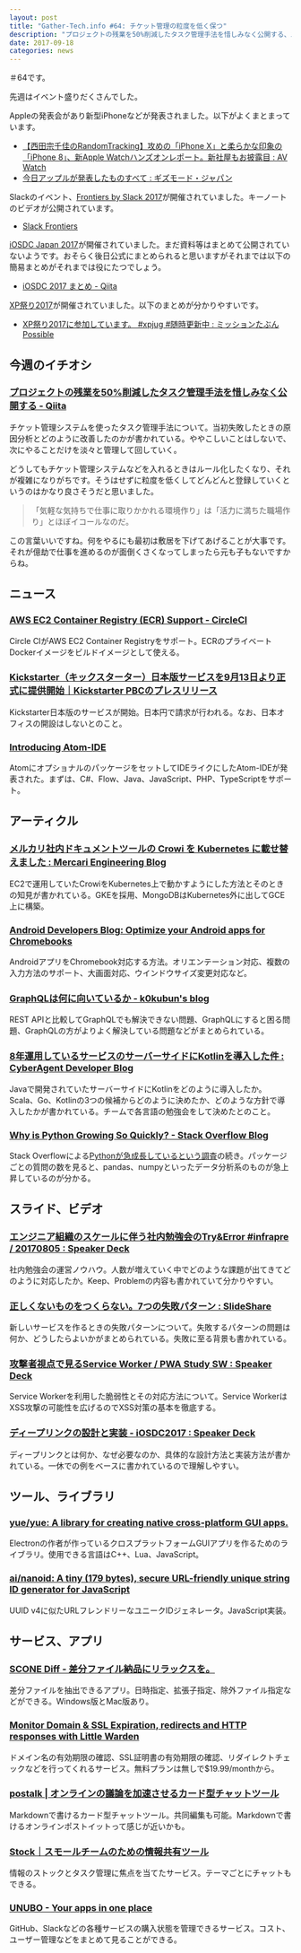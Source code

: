 ```yaml
---
layout: post
title: "Gather-Tech.info #64: チケット管理の粒度を低く保つ"
description: "プロジェクトの残業を50%削減したタスク管理手法を惜しみなく公開する、エンジニア組織のスケールに伴う社内勉強会のTry&Error など"
date: 2017-09-18
categories: news
---
```


＃64です。

先週はイベント盛りだくさんでした。

Appleの発表会があり新型iPhoneなどが発表されました。以下がよくまとまっています。

- [【西田宗千佳のRandomTracking】攻めの「iPhone X」と柔らかな印象の「iPhone 8」、新Apple Watchハンズオンレポート。新社屋もお披露目 : AV Watch](http://av.watch.impress.co.jp/docs/series/rt/1080586.html)
- [今日アップルが発表したものすべて : ギズモード・ジャパン](https://www.gizmodo.jp/2017/09/all-iphone8-x.html)

Slackのイベント、[Frontiers by Slack 2017](https://slackfrontiers.com/)が開催されていました。キーノートのビデオが公開されています。

- [Slack Frontiers](https://www.ustream.tv/slack)

[iOSDC Japan 2017](https://iosdc.jp/2017/)が開催されていました。まだ資料等はまとめて公開されていないようです。おそらく後日公式にまとめられると思いますがそれまでは以下の簡易まとめがそれまでは役にたつでしょう。

- [iOSDC 2017 まとめ - Qiita](http://qiita.com/_ozwio/items/855dc0f891ee3dbb8db0)

[XP祭り2017](http://xpjug.com/xp2017/)が開催されていました。以下のまとめが分かりやすいです。

- [XP祭り2017に参加しています。 #xpjug #随時更新中 : ミッションたぶんPossible](http://takigawa401.hatenablog.com/entry/2017/09/16/102137)

## 今週のイチオシ

### [プロジェクトの残業を50%削減したタスク管理手法を惜しみなく公開する - Qiita](http://qiita.com/0w0/items/0b287be30af6539ac5e9)

チケット管理システムを使ったタスク管理手法について。当初失敗したときの原因分析とどのように改善したのかが書かれている。ややこしいことはしないで、次にやることだけを淡々と管理して回していく。

どうしてもチケット管理システムなどを入れるときはルール化したくなり、それが複雑になりがちです。そうはせずに粒度を低くしてどんどんと登録していくというのはかなり良さそうだと思いました。

> 「気軽な気持ちで仕事に取りかかれる環境作り」は「活力に満ちた職場作り」とほぼイコールなのだ。

この言葉いいですね。何をやるにも最初は敷居を下げてあげることが大事です。それが億劫で仕事を進めるのが面倒くさくなってしまったら元も子もないですからね。

## ニュース

### [AWS EC2 Container Registry (ECR) Support - CircleCI](https://circleci.com/blog/aws-ecr-auth-support/)

Circle CIがAWS EC2 Container Registryをサポート。ECRのプライベートDockerイメージをビルドイメージとして使える。

### [Kickstarter（キックスターター）日本版サービスを9月13日より正式に提供開始｜Kickstarter PBCのプレスリリース](https://prtimes.jp/main/html/rd/p/000000001.000028272.html)

Kickstarter日本版のサービスが開始。日本円で請求が行われる。なお、日本オフィスの開設はしないとのこと。

### [Introducing Atom-IDE](https://github.com/blog/2430-introducing-atom-ide)

AtomにオプショナルのパッケージをセットしてIDEライクにしたAtom-IDEが発表された。まずは、C#、Flow、Java、JavaScript、PHP、TypeScriptをサポート。

## アーティクル

### [メルカリ社内ドキュメントツールの Crowi を Kubernetes に載せ替えました : Mercari Engineering Blog](http://tech.mercari.com/entry/2017/09/11/150000)

EC2で運用していたCrowiをKubernetes上で動かすようにした方法とそのときの知見が書かれている。GKEを採用、MongoDBはKubernetes外に出してGCE上に構築。

### [Android Developers Blog: Optimize your Android apps for Chromebooks](https://android-developers.googleblog.com/2017/09/optimize-your-android-apps-for.html)

AndroidアプリをChromebook対応する方法。オリエンテーション対応、複数の入力方法のサポート、大画面対応、ウインドウサイズ変更対応など。

### [GraphQLは何に向いているか - k0kubun's blog](http://k0kubun.hatenablog.com/entry/graphql)

REST APIと比較してGraphQLでも解決できない問題、GraphQLにすると困る問題、GraphQLの方がよりよく解決している問題などがまとめられている。

### [8年運用しているサービスのサーバーサイドにKotlinを導入した件 : CyberAgent Developer Blog](https://developers.cyberagent.co.jp/blog/archives/10758/)

Javaで開発されていたサーバーサイドにKotlinをどのように導入したか。Scala、Go、Kotlinの3つの候補からどのように決めたか、どのような方針で導入したかが書かれている。チームで各言語の勉強会をして決めたとのこと。

### [Why is Python Growing So Quickly? - Stack Overflow Blog](https://stackoverflow.blog/2017/09/14/python-growing-quickly/)

Stack Overflowによる[Pythonが急成長しているという調査](https://stackoverflow.blog/2017/09/06/incredible-growth-python/)の続き。パッケージごとの質問の数を見ると、pandas、numpyといったデータ分析系のものが急上昇しているのが分かる。

## スライド、ビデオ

### [エンジニア組織のスケールに伴う社内勉強会のTry&Error #infrapre / 20170805 : Speaker Deck](https://speakerdeck.com/yuzutas0/20170805)

社内勉強会の運営ノウハウ。人数が増えていく中でどのような課題が出てきてどのように対応したか。Keep、Problemの内容も書かれていて分かりやすい。

### [正しくないものをつくらない。7つの失敗パターン : SlideShare](https://www.slideshare.net/papanda/7-79699560)

新しいサービスを作るときの失敗パターンについて。失敗するパターンの問題は何か、どうしたらよいかがまとめられている。失敗に至る背景も書かれている。

### [攻撃者視点で見るService Worker / PWA Study SW : Speaker Deck](https://speakerdeck.com/masatokinugawa/pwa-study-sw)

Service Workerを利用した脆弱性とその対応方法について。Service WorkerはXSS攻撃の可能性を広げるのでXSS対策の基本を徹底する。

### [ディープリンクの設計と実装 - iOSDC2017 : Speaker Deck](https://speakerdeck.com/ninjinkun/deipurinkufalse-she-ji-toshi-zhuang-iosdc2017)

ディープリンクとは何か、なぜ必要なのか、具体的な設計方法と実装方法が書かれている。一休での例をベースに書かれているので理解しやすい。

## ツール、ライブラリ

### [yue/yue: A library for creating native cross-platform GUI apps.](https://github.com/yue/yue)

Electronの作者が作っているクロスプラットフォームGUIアプリを作るためのライブラリ。使用できる言語はC++、Lua、JavaScript。

### [ai/nanoid: A tiny (179 bytes), secure URL-friendly unique string ID generator for JavaScript](https://github.com/ai/nanoid)

UUID v4に似たURLフレンドリーなユニークIDジェネレータ。JavaScript実装。

## サービス、アプリ

### [SCONE Diff - 差分ファイル納品にリラックスを。](http://sconeapp.com/diff/)

差分ファイルを抽出できるアプリ。日時指定、拡張子指定、除外ファイル指定などができる。Windows版とMac版あり。

### [Monitor Domain & SSL Expiration, redirects and HTTP responses with Little Warden](https://littlewarden.com/)

ドメイン名の有効期限の確認、SSL証明書の有効期限の確認、リダイレクトチェックなどを行ってくれるサービス。無料プランは無しで$19.99/monthから。

### [postalk | オンラインの議論を加速させるカード型チャットツール](https://postalk.io/)

Markdownで書けるカード型チャットツール。共同編集も可能。Markdownで書けるオンラインポストイットって感じが近いかも。

### [Stock｜スモールチームのための情報共有ツール](http://www.stock-app.jp/staticpages/index.html)

情報のストックとタスク管理に焦点を当てたサービス。テーマごとにチャットもできる。

### [UNUBO - Your apps in one place](https://unubo.com/)

GitHub、Slackなどの各種サービスの購入状態を管理できるサービス。コスト、ユーザー管理などをまとめて見ることができる。
